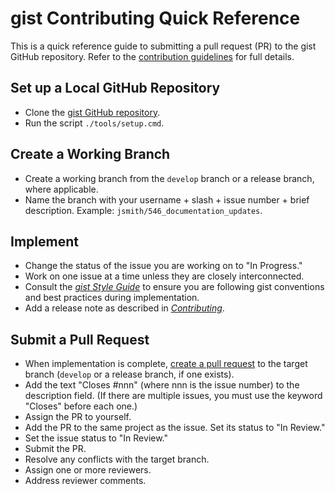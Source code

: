 # gist Contributing Quick Reference

This is a quick reference guide to submitting a pull request (PR) to the gist GitHub repository. Refer to the [contribution guidelines](Contributing.md) for full details.

## Set up a Local GitHub Repository

- Clone the [gist GitHub repository](https://github.com/semanticarts/gist.git).
- Run the script `./tools/setup.cmd`.

## Create a Working Branch

- Create a working branch from the `develop` branch or a release branch, where applicable.
- Name the branch with your username + slash + issue number + brief description. Example: `jsmith/546_documentation_updates`.

## Implement

- Change the status of the issue you are working on to "In Progress."
- Work on one issue at a time unless they are closely interconnected.
- Consult the [_gist Style Guide_](gistStyleGuide.md) to ensure you are following gist conventions and best practices during implementation.
- Add a release note as described in [_Contributing_](Contributing.md#release-notes).

## Submit a Pull Request

- When implementation is complete, [create a pull request](https://github.com/semanticarts/gist/pulls) to the target branch (`develop` or a release branch, if one exists).
- Add the text "Closes #nnn" (where nnn is the issue number) to the description field. (If there are multiple issues, you must use the keyword "Closes" before each one.)
- Assign the PR to yourself.
- Add the PR to the same project as the issue. Set its status to "In Review."
- Set the issue status to "In Review."
- Submit the PR.
- Resolve any conflicts with the target branch.
- Assign one or more reviewers.
- Address reviewer comments.

